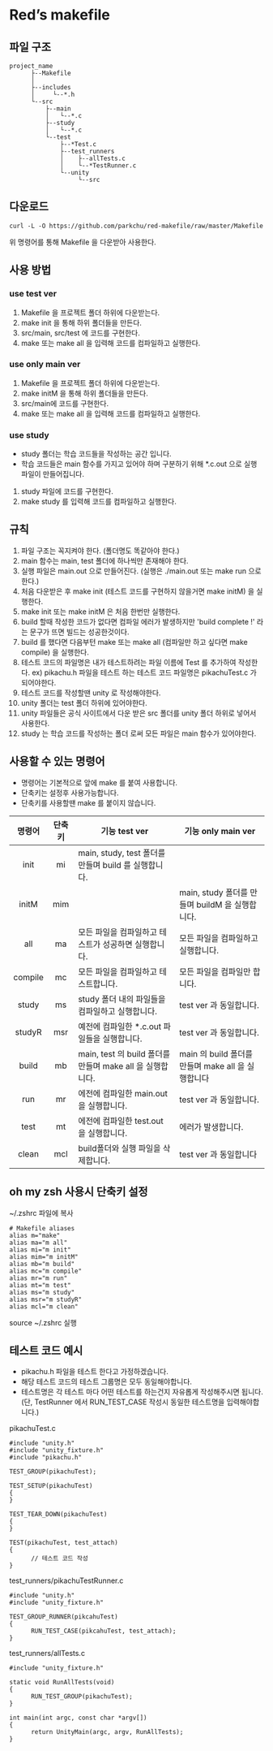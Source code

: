# Red’s makefile

## 파일 구조
```
project_name
      ├--Makefile
      │
      ├--includes
      │     └--*.h
      └--src
          ├--main
          │   └--*.c
          ├--study
          │   └--*.c
          └--test
              ├--*Test.c
              ├--test_runners
              │    ├--allTests.c
              │    └--*TestRunner.c
              └--unity
                   └--src
```

## 다운로드
```
curl -L -O https://github.com/parkchu/red-makefile/raw/master/Makefile
```
위 명령어를 통해 Makefile 을 다운받아 사용한다.

## 사용 방법

### use test ver
1. Makefile 을 프로젝트 폴더 하위에 다운받는다.
2. make init 을 통해 하위 폴더들을 만든다.
3. src/main, src/test 에 코드를 구현한다.
4. make 또는 make all 을 입력해 코드를 컴파일하고 실행한다.

### use only main ver
1. Makefile 을 프로젝트 폴더 하위에 다운받는다.
2. make initM 을 통해 하위 폴더들을 만든다.
3. src/main에 코드를 구현한다.
4. make 또는 make all 을 입력해 코드를 컴파일하고 실행한다.

### use study
* study 폴더는 학습 코드들을 작성하는 공간 입니다.
* 학습 코드들은 main 함수를 가지고 있어야 하며 구분하기 위해 *.c.out 으로 실행 파일이 만들어집니다.
1. study 파일에 코드를 구현한다.
2. make study 를 입력해 코드를 컴파일하고 실행한다.

## 규칙
1. 파일 구조는 꼭지켜야 한다. (폴더명도 똑같아야 한다.)
2. main 함수는 main, test 폴더에 하나씩만 존재해야 한다.
3. 실행 파일은 main.out 으로 만들어진다. (실행은 ./main.out 또는 make run 으로 한다.)
4. 처음 다운받은 후 make init (테스트 코드를 구현하지 않을거면 make initM) 을 실행한다.
5. make init 또는 make initM 은 처음 한번만 실행한다.
6. build 할때 작성한 코드가 없다면 컴파일 에러가 발생하지만 'build complete !' 라는 문구가 뜨면 빌드는 성공한것이다.
7. build 를 했다면 다음부턴 make 또는 make all (컴파일만 하고 싶다면 make compile) 을 실행한다.
8. 테스트 코드의 파일명은 내가 테스트하려는 파일 이름에 Test 를 추가하여 작성한다. ex) pikachu.h 파일을 테스트 하는 테스트 코드 파일명은 pikachuTest.c 가 되어야한다.
9. 테스트 코드를 작성할땐 unity 로 작성해야한다.
10. unity 폴더는 test 폴더 하위에 있어야한다.
11. unity 파일들은 공식 사이트에서 다운 받은 src 폴더를 unity 폴더 하위로 넣어서 사용한다.
12. study 는 학습 코드를 작성하는 폴더 로써 모든 파일은 main 함수가 있어야한다.

## 사용할 수 있는 명령어
* 명령어는 기본적으로 앞에 make 를 붙여 사용합니다.
* 단축키는 설정후 사용가능합니다.
* 단축키를 사용할땐 make 를 붙이지 않습니다.

|명령어|단축키|기능 test ver|기능 only main ver|
|:------:|:---:|-----------------------------------|-----------------------------------|
|init|mi|main, study, test 폴더를 만들며 build 를 실행합니다.|
|initM|mim||main, study 폴더를 만들며 buildM 을 실행합니다.|
|all|ma|모든 파일을 컴파일하고 테스트가 성공하면 실행합니다.|모든 파일을 컴파일하고 실행합니다.|
|compile|mc|모든 파일을 컴파일하고 테스트합니다.|모든 파일을 컴파일만 합니다.|
|study|ms|study 폴더 내의 파일들을 컴파일하고 실행합니다.|test ver 과 동일합니다.|
|studyR|msr|예전에 컴파일한 *.c.out 파일들을 실행합니다.|test ver 과 동일합니다.|
|build|mb|main, test 의 build 폴더를 만들며 make all 을 실행합니다.|main 의 build 폴더를 만들며 make all 을 실행합니다|
|run|mr|에전에 컴파일한 main.out 을 실행합니다.|test ver 과 동일합니다.|
|test|mt|에전에 컴파일한 test.out 을 실행합니다.|에러가 발생합니다.|
|clean|mcl|build폴더와 실행 파일을 삭제합니다.|test ver 과 동일합니다|

## oh my zsh 사용시 단축키 설정
~/.zshrc 파일에 복사
```
# Makefile aliases
alias m="make"
alias ma="m all"
alias mi="m init"
alias mim="m initM"
alias mb="m build"
alias mc="m compile"
alias mr="m run"
alias mt="m test"
alias ms="m study"
alias msr="m studyR"
alias mcl="m clean"
```
source ~/.zshrc 실행

## 테스트 코드 예시
* pikachu.h 파일을 테스트 한다고 가정하겠습니다.
* 해당 테스트 코드의 테스트 그룹명은 모두 동일해야합니다.
* 테스트명은 각 테스트 마다 어떤 테스트를 하는건지 자유롭게 작성해주시면 됩니다. (단, TestRunner 에서 RUN_TEST_CASE 작성시 동일한 테스트명을 입력해야합니다.)

pikachuTest.c
```
#include "unity.h"
#include "unity_fixture.h"
#include "pikachu.h"

TEST_GROUP(pikachuTest);

TEST_SETUP(pikachuTest)
{
}

TEST_TEAR_DOWN(pikachuTest)
{
}

TEST(pikachuTest, test_attach)
{
      // 테스트 코드 작성
}
```

test_runners/pikachuTestRunner.c
```
#include "unity.h"
#include "unity_fixture.h"

TEST_GROUP_RUNNER(pikcahuTest)
{
      RUN_TEST_CASE(pikcahuTest, test_attach);
}
```

test_runners/allTests.c
```
#include "unity_fixture.h"

static void RunAllTests(void)
{
      RUN_TEST_GROUP(pikachuTest);
}

int main(int argc, const char *argv[])
{
      return UnityMain(argc, argv, RunAllTests);
}
```
